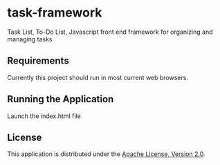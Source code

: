 # task-framework
Task List, To-Do List, Javascript front end framework for organizing and managing tasks

## Requirements

Currently this project should run in most current web browsers.

## Running the Application

Launch the index.html file

## License

This application is distributed under the
[Apache License, Version 2.0](http://www.apache.org/licenses/LICENSE-2.0).
